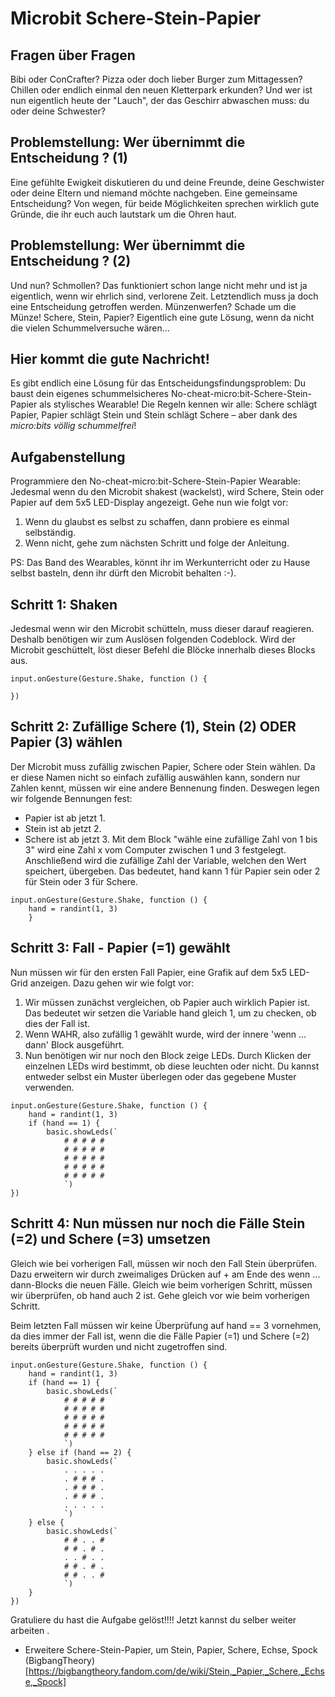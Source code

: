 # Microbit Schere-Stein-Papier 

## Fragen über Fragen
Bibi oder ConCrafter? Pizza oder doch lieber Burger zum Mittagessen? Chillen oder endlich einmal 
den neuen Kletterpark erkunden? Und wer ist nun eigentlich heute der "Lauch", der das Geschirr 
abwaschen muss: du oder deine Schwester? 

## Problemstellung: Wer übernimmt die Entscheidung ? (1)
Eine gefühlte Ewigkeit diskutieren du und deine Freunde, 
deine Geschwister oder deine Eltern und niemand möchte nachgeben. Eine gemeinsame Entscheidung? 
Von wegen, für beide Möglichkeiten sprechen wirklich gute Gründe, die ihr euch auch lautstark
um die Ohren haut.

## Problemstellung: Wer übernimmt die Entscheidung ? (2)
Und nun? Schmollen? Das funktioniert schon lange nicht mehr und ist ja eigentlich, wenn wir ehrlich
sind, verlorene Zeit. Letztendlich muss ja doch eine Entscheidung getroffen werden. Münzenwerfen? 
Schade um die Münze! Schere, Stein, Papier? Eigentlich eine gute Lösung, wenn da nicht die vielen 
Schummelversuche wären…

## Hier kommt die gute Nachricht! 
Es gibt endlich eine Lösung für das Entscheidungsfindungsproblem: 
Du baust dein eigenes schummelsicheres No-cheat-micro:bit-Schere-Stein-Papier als stylisches Wearable!
Die Regeln kennen wir alle: Schere schlägt Papier, Papier schlägt Stein und Stein schlägt Schere – 
aber dank des *micro:bits völlig schummelfrei*!

## Aufgabenstellung 
Programmiere den No-cheat-micro:bit-Schere-Stein-Papier Wearable: Jedesmal wenn du den Microbit shakest 
(wackelst), wird Schere, Stein oder Papier auf dem 5x5 LED-Display angezeigt. Gehe nun wie folgt vor: 

1. Wenn du glaubst es selbst zu schaffen, dann probiere es einmal selbständig. 
2. Wenn nicht, gehe zum nächsten Schritt und folge der Anleitung. 

PS: Das Band des Wearables, könnt ihr im Werkunterricht oder zu Hause selbst basteln, denn ihr dürft 
den Microbit behalten :-). 

## Schritt 1: Shaken 
Jedesmal wenn wir den Microbit schütteln, muss dieser darauf reagieren. Deshalb benötigen wir zum Auslösen
folgenden Codeblock. Wird der Microbit geschüttelt, löst dieser Befehl die Blöcke innerhalb dieses Blocks aus.

``` blocks
input.onGesture(Gesture.Shake, function () {

})

```

## Schritt 2: Zufällige Schere (1), Stein (2) ODER Papier (3) wählen  

Der Microbit muss zufällig zwischen Papier, Schere oder Stein wählen. Da er diese Namen nicht so einfach
zufällig auswählen kann, sondern nur Zahlen kennt, müssen wir eine andere Bennenung finden. Deswegen legen wir
folgende Bennungen fest:
- Papier ist ab jetzt 1.
- Stein ist ab jetzt 2.
- Schere ist ab jetzt 3.
Mit dem Block "wähle eine zufällige Zahl von 1 bis 3" wird eine Zahl x vom Computer zwischen 1 und 3 festgelegt.
Anschließend wird die zufällige Zahl der Variable, welchen den Wert speichert, übergeben. Das bedeutet,
hand kann 1 für Papier sein oder 2 für Stein oder 3 für Schere.

``` blocks
input.onGesture(Gesture.Shake, function () {
    hand = randint(1, 3)
    }
```

## Schritt 3: Fall - Papier (=1) gewählt 
Nun müssen wir für den ersten Fall Papier, eine Grafik auf dem 5x5 LED-Grid anzeigen. Dazu gehen wir wie folgt vor:

1. Wir müssen zunächst vergleichen, ob Papier auch wirklich Papier ist. Das bedeutet wir setzen die Variable
hand gleich 1, um zu checken, ob dies der Fall ist.
2. Wenn WAHR, also zufällig 1 gewählt wurde, wird der innere 'wenn ... dann' Block ausgeführt.
3. Nun benötigen wir nur noch den Block zeige LEDs. Durch Klicken der einzelnen LEDs wird bestimmt, ob diese leuchten oder nicht.
Du kannst entweder selbst ein Muster überlegen oder das gegebene Muster verwenden.

``` blocks
input.onGesture(Gesture.Shake, function () {
    hand = randint(1, 3)
    if (hand == 1) {
        basic.showLeds(`
            # # # # #
            # # # # #
            # # # # #
            # # # # #
            # # # # #
            `)
})
```
## Schritt 4: Nun müssen nur noch die Fälle Stein (=2) und Schere (=3) umsetzen
Gleich wie bei vorherigen Fall, müssen wir noch den Fall Stein überprüfen. Dazu erweitern wir durch
zweimaliges Drücken auf + am Ende des wenn ... dann-Blocks die neuen Fälle. Gleich wie beim vorherigen Schritt, müssen
wir überprüfen, ob hand auch 2 ist. Gehe gleich vor wie beim vorherigen Schritt.

Beim letzten Fall müssen wir keine Überprüfung auf hand == 3 vornehmen, da dies immer der Fall ist, wenn
die die Fälle Papier (=1) und Schere (=2) bereits überprüft wurden und nicht zugetroffen sind.

``` blocks
input.onGesture(Gesture.Shake, function () {
    hand = randint(1, 3)
    if (hand == 1) {
        basic.showLeds(`
            # # # # #
            # # # # #
            # # # # #
            # # # # #
            # # # # #
            `)
    } else if (hand == 2) {
        basic.showLeds(`
            . . . . .
            . # # # .
            . # # # .
            . # # # .
            . . . . .
            `)
    } else {
        basic.showLeds(`
            # # . . #
            # # . # .
            . . # . .
            # # . # .
            # # . . #
            `)
    }
})
```

Gratuliere du hast die Aufgabe gelöst!!!! Jetzt kannst du selber weiter arbeiten .
- Erweitere Schere-Stein-Papier, um Stein, Papier, Schere, Echse, Spock (BigbangTheory)[https://bigbangtheory.fandom.com/de/wiki/Stein,_Papier,_Schere,_Echse,_Spock]